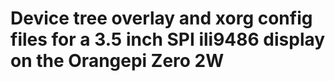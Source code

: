 # Device tree overlay and xorg config files for a 3.5 inch SPI ili9486 display on the Orangepi Zero 2W

